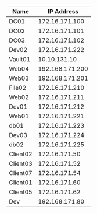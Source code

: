 
| Name     | IP Address      |
|----------|-----------------|
| DC01     | 172.16.171.100  |
| DC02     | 172.16.171.101  |
| DC03     | 172.16.171.102  |
| Dev02    | 172.16.171.222  |
| Vault01  | 10.10.131.10    |
| Web04    | 192.168.171.200 |
| Web03    | 192.168.171.201 |
| File02   | 172.16.171.210  |
| Web02    | 172.16.171.211  |
| Dev01    | 172.16.171.212  |
| Web01    | 172.16.171.221  |
| db01     | 172.16.171.223  |
| Dev03    | 172.16.171.224  |
| db02     | 172.16.171.225  |
| Client02 | 172.16.171.50   |
| Client03 | 172.16.171.52   |
| Client07 | 172.16.171.54   |
| Client01 | 172.16.171.60   |
| Client05 | 172.16.171.62   |
| Dev      | 192.168.171.80  |
